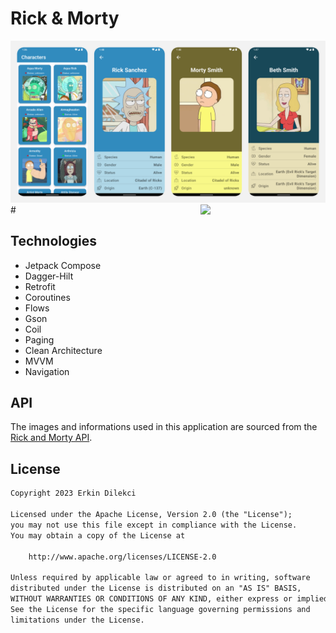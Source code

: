 # Rick & Morty

<div align="center">
  <img src="https://raw.githubusercontent.com/erkindil/GithubRepositoryEdit/main/rickand.png" alt="Rick and Morty">
</div>
#
<img src="https://raw.githubusercontent.com/erkindil/GithubRepositoryEdit/main/rickmorty.gif" align="right" width="200">

## Technologies
- Jetpack Compose
- Dagger-Hilt
- Retrofit
- Coroutines
- Flows
- Gson
- Coil
- Paging
- Clean Architecture
- MVVM
- Navigation

## API
The images and informations used in this application are sourced from the [Rick and Morty API](https://rickandmortyapi.com).

## License
```xml
Copyright 2023 Erkin Dilekci

Licensed under the Apache License, Version 2.0 (the "License");
you may not use this file except in compliance with the License.
You may obtain a copy of the License at

    http://www.apache.org/licenses/LICENSE-2.0

Unless required by applicable law or agreed to in writing, software
distributed under the License is distributed on an "AS IS" BASIS,
WITHOUT WARRANTIES OR CONDITIONS OF ANY KIND, either express or implied.
See the License for the specific language governing permissions and
limitations under the License.
```
